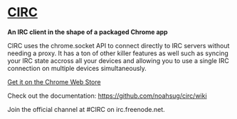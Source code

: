 # [CIRC](http://noahsug.github.com/circ)
**An IRC client in the shape of a packaged Chrome app**

CIRC uses the chrome.socket API to connect directly to IRC servers without needing a proxy. It has a ton of other killer features as well such as syncing your IRC state accross all your devices and allowing you to use a single IRC connection on multiple devices simultaneously.

[Get it on the Chrome Web Store](https://chrome.google.com/webstore/detail/circ/kgiicflppioaphimaahahimadngieohn)

Check out the documentation: https://github.com/noahsug/circ/wiki

Join the official channel at #CIRC on irc.freenode.net.